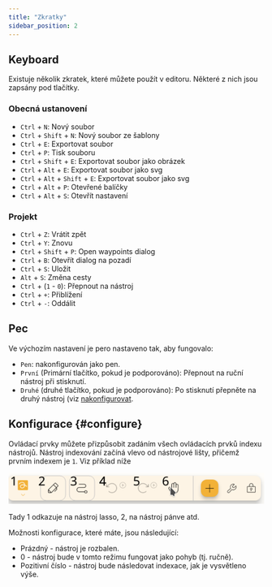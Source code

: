 ```yaml
---
title: "Zkratky"
sidebar_position: 2
---
```



## Keyboard

Existuje několik zkratek, které můžete použít v editoru. Některé z nich jsou zapsány pod tlačítky.

### Obecná ustanovení

* `Ctrl` + `N`: Nový soubor
* `Ctrl` + `Shift` + `N`: Nový soubor ze šablony
* `Ctrl` + `E`: Exportovat soubor
* `Ctrl` + `P`: Tisk souboru
* `Ctrl` + `Shift` + `E`: Exportovat soubor jako obrázek
* `Ctrl` + `Alt` + `E`: Exportovat soubor jako svg
* `Ctrl` + `Alt` + `Shift` + `E`: Exportovat soubor jako svg
* `Ctrl` + `Alt` + `P`: Otevřené balíčky
* `Ctrl` + `Alt` + `S`: Otevřít nastavení

### Projekt

* `Ctrl` + `Z`: Vrátit zpět
* `Ctrl` + `Y`: Znovu
* `Ctrl` + `Shift` + `P`: Open waypoints dialog
* `Ctrl` + `B`: Otevřít dialog na pozadí
* `Ctrl` + `S`: Uložit
* `Alt` + `S`: Změna cesty
* `Ctrl` + (`1` - `0`): Přepnout na nástroj
* `Ctrl` + `+`: Přiblížení
* `Ctrl` + `-`: Oddálit

## Pec

Ve výchozím nastavení je pero nastaveno tak, aby fungovalo:
* `Pen`: nakonfigurován jako pen.
* `První` (Primární tlačítko, pokud je podporováno): Přepnout na ruční nástroj při stisknutí.
* `Druhé` (druhé tlačítko, pokud je podporováno): Po stisknutí přepněte na druhý nástroj (viz [nakonfigurovat](#configure).



## Konfigurace {#configure}

Ovládací prvky můžete přizpůsobit zadáním všech ovládacích prvků indexu nástrojů. Nástroj indexování začíná vlevo od nástrojové lišty, přičemž prvním indexem je `1`. Viz příklad níže

![Nástrojová lišta očíslována](toolbar_numbered.png)

Tady 1 odkazuje na nástroj lasso, 2, na nástroj pánve atd.

Možnosti konfigurace, které máte, jsou následující:

* Prázdný - nástroj je rozbalen.
* 0 - nástroj bude v tomto režimu fungovat jako pohyb (tj. ručně).
* Pozitivní číslo - nástroj bude následovat indexace, jak je vysvětleno výše. 


